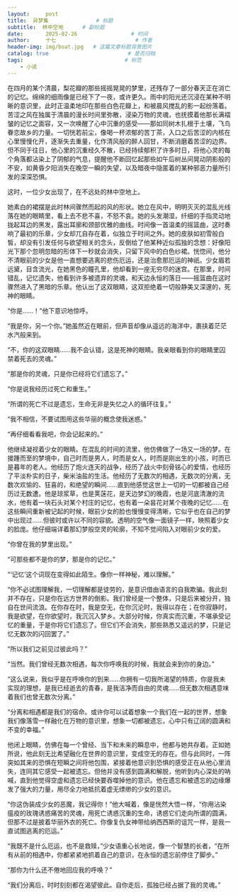 ```yaml
---
layout:     post                       
title:  异梦集               # 标题
subtitle:  林中空地      # 副标题
date:       2025-02-26                 # 时间
author:     十七                         # 作者
header-img: img/boat.jpg   # 这篇文章标题背景图片
catalog: true                         # 是否归档
tags:                                # 标签
    - 小说
---
```

在四月的某个清晨，梨花瓣的那些摇摇晃晃的梦里，还残存了一部分春天正在消亡的记忆。绵绵的细雨像是已经下了一夜，或许更久。雨中的阳光还沉浸在某种不明晰的意识里，此时正温柔地印在那些白色花瓣上，和被晨风搅乱的影一起纷落着。苦涩之风在独属于清晨的漫长时间里弥散，浸染万物的灵魂，也抚摸着他那长满褶皱的记忆之面容，又一次唤醒了心中沉重的感受——那如同树木扎根于土壤，飞鸟眷恋故乡的力量。一切恍若前尘，像喝一杯浓郁的苦丁茶，入口之后苦涩的内核在心里慢慢化开，逐渐失去重量，化作清风般的醉人回甘，不断消磨着苦涩的边界。但不同于往日，他心里的沉重经久不散，已经持续郁积了许多时日，将他心灵的每个角落都沾染上了阴郁的气息，提醒他不断回忆起那些如午后树丛间晃动阴影般的不安，如黄昏夕阳消失在晚空一瞬的失望，以及暗夜中隐匿着的某种邪恶力量所引发的深深恐惧。

这时，一位少女出现了，在不远处的林中空地上。

她素白的裙摆是此时林间骤然而起的风的形状。她立在风中，明明灭灭的混乱光线落在她的眼睛里，看上去不悲不喜，不怒不哀。她的头发潮湿，纤细的手指灵动地拢起耳边的黑发，露出耳廓和颈部优雅的曲线。时间像一首温柔的摇篮曲，这时奏响了最初的乐章，少女却兀自存在着，似独立于时间之外。她的皮肤如初雪般白皙，却没有引发任何与欲望相关的念头，反倒给了他某种近似孤独的念想：好像阳光下那个忽明忽暗的形体下一秒就会消失，只留下风中的白色纱裙。恍惚间，他分不清眼前的少女是他一直想要逃离的悲伤厄运，还是治愈那厄运的神祇。少女眉若远黛，目含流光，在她黑色的瞳孔里，他却看到一座无穷尽的迷宫。在那里，时间错乱，记忆遗失，他看到许多被遗弃的灵魂，和天边永恒的落日——摇篮曲在这时骤然进入了黑暗的乐章。他认出了这双眼睛，这双拒绝着一切般静美又深邃的，死神的眼睛。

“你是……！”他下意识地惊呼。

“我是你，另一个你。”她虽然近在眼前，但声音却像从遥远的海洋中，裹挟着茫茫水汽般来到。

“不，你的这双眼睛……我不会认错，这是死神的眼睛。我亲眼看到你的眼睛里囚禁着死去的灵魂。”

“那是你的灵魂，只是你已经将它们遗忘了。”

“你是说我经历过死亡和重生。”

“所谓的死亡不过是遗忘，生命无非是失忆之人的循环往复。”

“我不相信，不要试图用这些华丽的概念使我迷惑。”

“再仔细看看我吧，你会记起来的。”

他继续凝视着少女的眼睛。在混乱的时间的流里，他仿佛做了一场又一场的梦。在接踵而至的梦境中，自己时而是男人，时而是女人，时而是刚出生的小孩，时而已是暮年的老人。他经历了炮火连天的战争，经历了战火中刻骨铭心的爱情，也经历了平淡朴实的日子，柴米油盐的生活。他经历了无数次的相遇，无数次的分离，无数次欢愉的、狂喜的，和绝望的瞬间……直到他感觉这世上一切的一切都被自己经历过无数遭。他是琼浆草，也是荚蒾花，是天边梦幻的晚霞，也是河底清澈的流水，他有着一块石头对某个村庄的记忆，也有着一朵昙花对某个夜晚的记忆……在这些瞬间重新被记起的时候，眼前少女的脸也慢慢变得清晰，它似乎也在自己的梦中出现过……但彼时或许以不同的容貌。透明的空气像一面镜子一样，映照着少女的脸庞。他仔细端详着那幻梦般空灵的轮廓，不知不觉间陷入对眼前少女的爱。

“你曾在我的梦里出现。”

“可那些都不是你的梦，那是你的记忆。”

“‘记忆’这个词现在变得如此陌生。像你一样神秘，难以理解。”

“你不必试图理解我，一切理解都是徒劳的，是意识借由语言的自我欺骗。我此刻并不存在，只是你在远方世界的倒影。我们曾经是一个整体，只是后来被分开，独自在世间流浪。在你存在时，我是空无，在你沉沦时，我得以存在；在你寂静时，我是欲望，在你欲望时，我沉沉入梦乡。大部分时候，你真实而沉重，不堪承受记忆的重量，于是你将它们遗忘了。但它们不会消失，那些熟悉又遥远的梦，只是记忆无数次的闪回罢了。”

“所以我们之前见过彼此吗？”

“当然。我们曾经无数次相遇，每次你呼唤我的时候，我就会来到你的身边。”

“这么说来，我似乎是在呼唤你的到来……你拥有一切我所渴望的特质，你是我未实现的理想，是我已经逝去的青春，是我洁净而自由的灵魂……但无数次相遇意味着我们也曾无数次分离。”

“分离和相遇都是我们的宿命。或许你可以试着想象一个我们在一起的世界，想象我们像落雪一样融化在万物的意识里，想象一切都被遗忘，心中只有辽阔的圆满和不变的幸福。”

他闭上眼睛，仿佛在每一个曾经、当下和未来的瞬息中，他都与她共存着。正如她所说，他此刻无比希望融化在世界的意识里，变成空无的存在。但与此同时，一阵突如其来的恐惧在短瞬之间将他包围，紧接着他意识到恐惧的感受正在从他心里消失，连同其它感受一起被遗忘。但他并没有感到圆满和解脱，他听到内心深处的呐喊，直到他觉得空虚和遗忘已经快要吞噬掉他的意识。他在遗忘和被遗忘的边缘爆发了强大的力量，用尽全力地抵抗着虚无缥缈的少女的意识。

“你这伪装成少女的恶魔，我记得你！”他大喊着，像是恍然大悟一样，“你用沾染瘟疫的玫瑰诱惑痛苦的灵魂，用死亡诱惑沉重的生命，诱惑它们走向所谓的圆满，但那不过是披着华丽外衣的死亡。你像复仇女神带给纳西西斯的诅咒一样，是我一直试图逃离的厄运。”

“我既不是什么厄运，也不是救赎，”少女语重心长地说，像一个智慧的长者，“在所有从前的相遇中，你都紧紧地抓着自己的意识，在永恒的遗忘前停住了脚步。”

“那你为什么还不倦地回应我的呼唤？”

“我们分离后，时时刻刻都在渴望彼此。自你走后，孤独已经占据了我的灵魂。”
